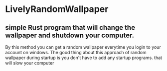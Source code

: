 # LivelyRandomWallpaper
## simple Rust program that will change the wallpaper and shutdown your computer.
By this method you can get a random wallpaper everytime you login to your account on windows.
The good thing about this approach of random wallpaper during startup is you don't have to add any startup programs. 
that will slow your computer
